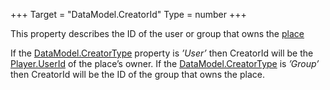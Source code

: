 +++
Target = "DataModel.CreatorId"
Type = number
+++

This property describes the ID of the user or group that owns the [place](https://developer.roblox.com/search#stq=Place)If the [DataModel.CreatorType](https://developer.roblox.com/api-reference/property/DataModel/CreatorType) property is *’User’* then CreatorId will be the [Player.UserId](https://developer.roblox.com/api-reference/property/Player/UserId) of the place’s owner. If the [DataModel.CreatorType](https://developer.roblox.com/api-reference/property/DataModel/CreatorType) is *’Group’* then CreatorId will be the ID of the group that owns the place.